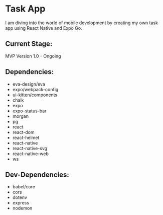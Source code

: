 # Task App

I am diving into the world of mobile development by creating my own task app using React Native and Expo Go. 

## Current Stage:

MVP Version 1.0 - Ongoing

## Dependencies:
- eva-design/eva
- expo/webpack-config
- ui-kitten/components
- chalk
- expo
- expo-status-bar
- morgan
- pg
- react
- react-dom
- react-helmet
- react-native
- react-native-svg
- react-native-web
- ws

## Dev-Dependencies:
- babel/core
- cors
- dotenv
- express
- nodemon